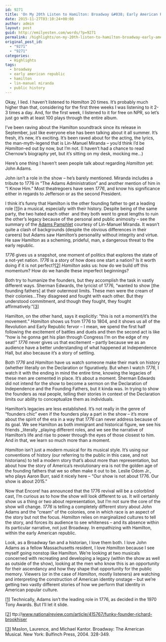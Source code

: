 ```yaml
---
id: 9271
title: 'On My 20th Listen to Hamilton: Broadway &#038; Early American Republic'
date: 2015-11-27T03:10:24+00:00
author: admin
layout: post
guid: http://emilyesten.com/words/?p=9271
permalink: /highlights/on-my-20th-listen-to-hamilton-broadway-early-american-republic/
original_post_id:
  - "9271"
  - "9271"
categories:
  - Highlights
tags:
  - broadway
  - early american republic
  - hamilton
  - lin-manuel miranda
  - public history
---
```

Okay, I lied. I haven’t listened to _Hamilton_ 20 times. It’s probably much higher than that, considering for the first three weeks I was listening to it 2-3 times a day. And, for the first week, I listened to it for free on NPR, so let’s just go with at least 100 plays through the entire album.

<!--more-->

I’ve been raving about the Hamilton soundtrack since its release in September, just like everyone else has been talking about it all summer. It’s fresh, it’s new, it’s exciting. It’s been raved about for the acting, the lyrics, the man-myth-legend that is Lin-Manuel Miranda – you’d think I’d be _Hamilton_-ed out by now, but I’m not. (I haven’t had a chance to read Chernow’s biography yet, but it’s sitting on my desk, mocking me…)

Here’s one thing I haven’t seen people talk about regarding _Hamilton_ yet: John Adams.

John isn’t a role in the show – he’s barely mentioned. Miranda includes a tribute to 1776 in “The Adams Administration” and another mention of him in “I Know Him.” Most theatregoers have seen _1776_, and know his significance either in regards to Jefferson or as the second President.

I think it’s funny that Hamilton is the other founding father to get a leading role <a href="#_ftn1" name="_ftnref1">[1]</a>in a musical, especially with their history. Despite being of the same party, the two hated each other  and they both went to great lengths to ruin the other’s legacy because of the personal and public animosity – see the summary of the [Adams Pamphlet](https://www.youtube.com/watch?v=oUI8b17YGx8) courtesy of Lin-Manuel Miranda. It wasn’t quite a clash of backgrounds (despite the obvious differences in their careers) but Adams saw Hamilton’s personality without integrity and virtue. He saw Hamilton as a scheming, prideful, man, a dangerous threat to the early republic.

_1776_ gives us a snapshot, one moment of politics that explores the state of a not-yet nation. _1776_ is a story of how does one start a nation? Is it worth doing if it is not perfect?<a href="#_ftn2" name="_ftnref2">[2]</a> _Hamilton_ asks us: how do we build off this momentum? How do we handle these imperfect beginnings?

Both try to humanize the founders, but they accomplish the task in vastly different ways. Sherman Edwards, the lyricist of 1776, “wanted to show [the founding fathers] at their outermost limits. These men were the cream of their colonies…They disagreed and fought with each other. But they understood commitment, and though they fought, they fought affirmatively.”<a href="#_ftn3" name="_ftnref3">[3]</a>

Hamilton, on the other hand, says it explicitly: “this is not a moment/it’s the movement.” _Hamilton_ shows us from 1776 to 1804, and it shows us all of the Revolution and Early Republic fervor – I mean, we spend the first half following the excitement of battles and duels and then the second act is like “how is he gonna get his plan through Congress I’m on the edge of my seat!” _1776_ never gives us that excitement – partly because we as an audience have a better understanding of what happened at Independence Hall, but also because it’s a story of settling.

Both _1776_ and _Hamilton_ have us watch someone make their mark on history (whether literally on the Declaration or figuratively. But when I watch _1776_, I watch it with the ending in mind the entire time, knowing the legacies of these men are cemented in place. It’s about a moment. Sherman Edwards did not intend for the show to become a sermon on the Declaration of Independence and the Founding Fathers, but it kinda was. In trying to show the founders as real people, telling their stories in context of the Declaration limits our ability to conceptualize them as individuals.

Hamilton’s legacies are less established. It’s not really in the genre of “founders chic” even if the founders play a part in the show – it’s more about the spirit of the era in a way that _1776_ can never address because of its goal. We see Hamilton as both immigrant and historical figure, we see his friends _literally _playing different roles, and we see the narrative of Hamilton&#8217;s life and rise to power through the eyes of those closest to him. And in that, we learn so much more than a moment.

_Hamilton_ isn’t just a modern musical for its musical style. It’s using our conventions of history (our referring to the public in this case, and not historians) to tell a modern story that’s about more than representation, but about how the story of America’s revolutionary era is not the golden age of the founding fathers that we so often make it out to be. Leslie Odom Jr., who plays Aaron Burr, said it nicely here – “Our show is not about 1776. Our show is about 2015.”

Now that Encore! has announced that the 1776 revival will be a colorblind cast, I’m curious as to how the show will look different to us. It will certainly show us a thing or two about representation, but I’m not sure the core of the show will change. _1776_ is telling a completely different story about John Adams and the “cream” of the colonies, one in which race is an aspect of the story but not the focus. _Hamilton_ relies on marginalized cultures to tell the story, and forces its audience to see whiteness – and its absence within its particular narrative, not just Broadway. In empathizing with Hamilton, within the early American republic.

Look, as a Broadway fan and a historian, I love them both. I love John Adams as a fellow Massachusetts resident, I love _Hamilton_ because I see myself going nonstop like Hamilton. We’re looking at two musicals concerned with recreating and developing a legacy (within the show as well as outside of the show), looking at the men who know this is an opportunity for their ascendancy and how they shape that opportunity for the public memory. Viewers (or in the case of _Hamilton_, mostly listeners) are watching and interpreting the construction of American identity onstage – but we’re getting two vastly different stories of how we perform that identity in American popular culture.

<a href="#_ftnref1" name="_ftn1">[1]</a> Technically, Adams isn’t the leading role in 1776, as decided in the 1970 Tony Awards. But I’ll let it slide.

<a href="#_ftnref2" name="_ftn2">[2]</a> ttp://www.nationalreview.com/article/415767/funky-founder-richard-brookhiser

<a href="#_ftnref3" name="_ftn3">[3]</a> Maslon, Laurence, and Michael Kantor. Broadway: The American Musical. New York: Bulfinch Press, 2004. 328-349.